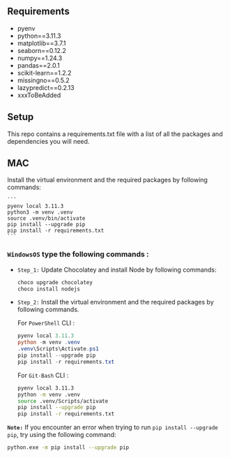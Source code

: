 ## Requirements

- pyenv
- python==3.11.3
- matplotlib==3.7.1
- seaborn==0.12.2
- numpy==1.24.3
- pandas==2.0.1
- scikit-learn==1.2.2
- missingno==0.5.2
- lazypredict==0.2.13
- xxxToBeAdded

## Setup

This repo contains a requirements.txt file with a list of all the packages and dependencies you will need.

## MAC 

 Install the virtual environment and the required packages by following commands:

    ```
    pyenv local 3.11.3
    python3 -m venv .venv
    source .venv/bin/activate
    pip install --upgrade pip
    pip install -r requirements.txt
    ```
### **`WindowsOS`** type the following commands :


- `Step_1:` Update Chocolatey and install Node by following commands:
    ```sh
    choco upgrade chocolatey
    choco install nodejs
    ```

- `Step_2:` Install the virtual environment and the required packages by following commands.

   For `PowerShell` CLI :

    ```PowerShell
    pyenv local 3.11.3
    python -m venv .venv
    .venv\Scripts\Activate.ps1
    pip install --upgrade pip
    pip install -r requirements.txt
    ```

    For `Git-Bash` CLI :
  
    ```BASH
    pyenv local 3.11.3
    python -m venv .venv
    source .venv/Scripts/activate
    pip install --upgrade pip
    pip install -r requirements.txt
    ```
 

 **`Note:`**
    If you encounter an error when trying to run `pip install --upgrade pip`, try using the following command:

   ```Bash
   python.exe -m pip install --upgrade pip
   ```
